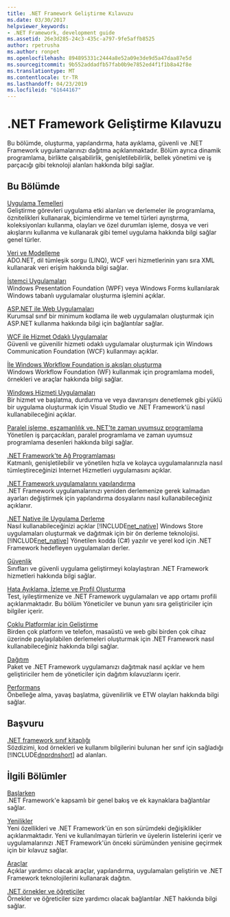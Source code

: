 ```yaml
---
title: .NET Framework Geliştirme Kılavuzu
ms.date: 03/30/2017
helpviewer_keywords:
- .NET Framework, development guide
ms.assetid: 26e3d285-24c3-435c-a797-9fe5affb8525
author: rpetrusha
ms.author: ronpet
ms.openlocfilehash: 894895331c2444a8e52a09e3de9d5a47daa87e5d
ms.sourcegitcommit: 9b552addadfb57fab0b9e7852ed4f1f1b8a42f8e
ms.translationtype: MT
ms.contentlocale: tr-TR
ms.lasthandoff: 04/23/2019
ms.locfileid: "61644167"
---
```

# <a name="net-framework-development-guide"></a>.NET Framework Geliştirme Kılavuzu
Bu bölümde, oluşturma, yapılandırma, hata ayıklama, güvenli ve .NET Framework uygulamalarınızı dağıtma açıklanmaktadır. Bölüm ayrıca dinamik programlama, birlikte çalışabilirlik, genişletilebilirlik, bellek yönetimi ve iş parçacığı gibi teknoloji alanları hakkında bilgi sağlar.  
  
## <a name="in-this-section"></a>Bu Bölümde  
 [Uygulama Temelleri](../../docs/standard/application-essentials.md)  
 Geliştirme görevleri uygulama etki alanları ve derlemeler ile programlama, öznitelikleri kullanarak, biçimlendirme ve temel türleri ayrıştırma, koleksiyonları kullanma, olayları ve özel durumları işleme, dosya ve veri akışlarını kullanma ve kullanarak gibi temel uygulama hakkında bilgi sağlar genel türler.  
  
 [Veri ve Modelleme](../../docs/framework/data/index.md)  
 ADO.NET, dil tümleşik sorgu (LINQ), WCF veri hizmetlerinin yanı sıra XML kullanarak veri erişim hakkında bilgi sağlar.  
  
 [İstemci Uygulamaları](../../docs/framework/develop-client-apps.md)  
 Windows Presentation Foundation (WPF) veya Windows Forms kullanılarak Windows tabanlı uygulamalar oluşturma işlemini açıklar.  
  
 [ASP.NET ile Web Uygulamaları](../../docs/framework/develop-web-apps-with-aspnet.md)  
 Kurumsal sınıf bir minimum kodlama ile web uygulamaları oluşturmak için ASP.NET kullanma hakkında bilgi için bağlantılar sağlar.  
  
 [WCF ile Hizmet Odaklı Uygulamalar](../../docs/framework/wcf/index.md)  
 Güvenli ve güvenilir hizmeti odaklı uygulamalar oluşturmak için Windows Communication Foundation (WCF) kullanmayı açıklar.  
  
 [İle Windows Workflow Foundation iş akışları oluşturma](windows-workflow-foundation/index.md)     
 Windows Workflow Foundation (WF) kullanmak için programlama modeli, örnekleri ve araçlar hakkında bilgi sağlar.  

 [Windows Hizmeti Uygulamaları](../../docs/framework/windows-services/index.md)  
 Bir hizmet ve başlatma, durdurma ve veya davranışını denetlemek gibi yüklü bir uygulama oluşturmak için Visual Studio ve .NET Framework'ü nasıl kullanabileceğini açıklar.  
  
 [Paralel işleme, eşzamanlılık ve. NET'te zaman uyumsuz programlama](../../docs/standard/parallel-processing-and-concurrency.md)  
 Yönetilen iş parçacıkları, paralel programlama ve zaman uyumsuz programlama desenleri hakkında bilgi sağlar.  
  
 [.NET Framework'te Ağ Programlaması](../../docs/framework/network-programming/index.md)  
 Katmanlı, genişletilebilir ve yönetilen hızla ve kolayca uygulamalarınızla nasıl tümleştireceğinizi Internet Hizmetleri uygulamasını açıklar.  
  
 [.NET Framework uygulamalarını yapılandırma](configure-apps/index.md)    
 .NET Framework uygulamalarınızı yeniden derlemenize gerek kalmadan ayarları değiştirmek için yapılandırma dosyalarını nasıl kullanabileceğiniz açıklanır.  
  
 [.NET Native ile Uygulama Derleme](../../docs/framework/net-native/index.md)  
 Nasıl kullanabileceğinizi açıklar [!INCLUDE[net_native](../../includes/net-native-md.md)] Windows Store uygulamaları oluşturmak ve dağıtmak için bir ön derleme teknolojisi. [!INCLUDE[net_native](../../includes/net-native-md.md)] Yönetilen kodda (C#) yazılır ve yerel kod için .NET Framework hedefleyen uygulamaları derler.  
  
 [Güvenlik](../../docs/standard/security/index.md)  
 Sınıfları ve güvenli uygulama geliştirmeyi kolaylaştıran .NET Framework hizmetleri hakkında bilgi sağlar.  
  
 [Hata Ayıklama, İzleme ve Profil Oluşturma](../../docs/framework/debug-trace-profile/index.md)  
 Test, iyileştirmenize ve .NET Framework uygulamaları ve app ortamı profili açıklanmaktadır. Bu bölüm Yöneticiler ve bunun yanı sıra geliştiriciler için bilgiler içerir.  
  
 [Çoklu Platformlar için Geliştirme](../../docs/standard/cross-platform/index.md)  
 Birden çok platform ve telefon, masaüstü ve web gibi birden çok cihaz üzerinde paylaşılabilen derlemeleri oluşturmak için .NET Framework nasıl kullanabileceğiniz hakkında bilgi sağlar.  
  
 [Dağıtım](../../docs/framework/deployment/index.md)  
 Paket ve .NET Framework uygulamanızı dağıtmak nasıl açıklar ve hem geliştiriciler hem de yöneticiler için dağıtım kılavuzlarını içerir.  
  
 [Performans](../../docs/framework/performance/index.md)  
 Önbelleğe alma, yavaş başlatma, güvenilirlik ve ETW olayları hakkında bilgi sağlar.  
 
## <a name="reference"></a>Başvuru  
 [.NET framework sınıf kitaplığı](/dotnet/api/?view=netframework-4.7)  
 Sözdizimi, kod örnekleri ve kullanım bilgilerini bulunan her sınıf için sağladığı [!INCLUDE[dnprdnshort](../../includes/dnprdnshort-md.md)] ad alanları.  
  
## <a name="related-sections"></a>İlgili Bölümler  
 [Başlarken](../../docs/framework/get-started/index.md)  
 .NET Framework'e kapsamlı bir genel bakış ve ek kaynaklara bağlantılar sağlar.  
  
 [Yenilikler](../../docs/framework/whats-new/index.md)  
 Yeni özellikleri ve .NET Framework'ün en son sürümdeki değişiklikler açıklanmaktadır. Yeni ve kullanılmayan türlerin ve üyelerin listelerini içerir ve uygulamalarınızı .NET Framework'ün önceki sürümünden yenisine geçirmek için bir kılavuz sağlar.  
  
 [Araçlar](../../docs/framework/tools/index.md)  
 Açıklar yardımcı olacak araçlar, yapılandırma, uygulamaları geliştirin ve .NET Framework teknolojilerini kullanarak dağıtın.  
  
 [.NET örnekler ve öğreticiler](../samples-and-tutorials/index.md)  
 Örnekler ve öğreticiler size yardımcı olacak bağlantılar .NET hakkında bilgi sağlar.
